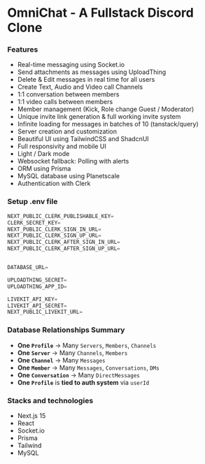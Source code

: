 # OmniChat - A Fullstack Discord Clone

### Features

- Real-time messaging using Socket.io
- Send attachments as messages using UploadThing
- Delete & Edit messages in real time for all users
- Create Text, Audio and Video call Channels
- 1:1 conversation between members
- 1:1 video calls between members
- Member management (Kick, Role change Guest / Moderator)
- Unique invite link generation & full working invite system
- Infinite loading for messages in batches of 10 (tanstack/query)
- Server creation and customization
- Beautiful UI using TailwindCSS and ShadcnUI
- Full responsivity and mobile UI
- Light / Dark mode
- Websocket fallback: Polling with alerts
- ORM using Prisma
- MySQL database using Planetscale
- Authentication with Clerk

### Setup .env file

```js
NEXT_PUBLIC_CLERK_PUBLISHABLE_KEY=
CLERK_SECRET_KEY=
NEXT_PUBLIC_CLERK_SIGN_IN_URL=
NEXT_PUBLIC_CLERK_SIGN_UP_URL=
NEXT_PUBLIC_CLERK_AFTER_SIGN_IN_URL=
NEXT_PUBLIC_CLERK_AFTER_SIGN_UP_URL=


DATABASE_URL=

UPLOADTHING_SECRET=
UPLOADTHING_APP_ID=

LIVEKIT_API_KEY=
LIVEKIT_API_SECRET=
NEXT_PUBLIC_LIVEKIT_URL=
```

### Database Relationships Summary

- **One `Profile`** → Many `Servers`, `Members`, `Channels`
- **One `Server`** → Many `Channels`, `Members`
- **One `Channel`** → Many `Messages`
- **One `Member`** → Many `Messages`, `Conversations`, `DMs`
- **One `Conversation`** → Many `DirectMessages`
- **One `Profile`** is **tied to auth system** via `userId`

### Stacks and technologies

- Next.js 15
- React
- Socket.io
- Prisma
- Tailwind
- MySQL
